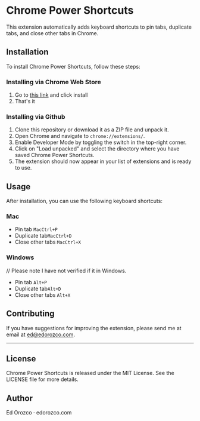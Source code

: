 # Chrome Power Shortcuts

This extension automatically adds keyboard shortcuts to pin tabs, duplicate tabs, and close other tabs in Chrome.


## Installation

To install Chrome Power Shortcuts, follow these steps:

### Installing via Chrome Web Store
1. Go to [this link](https://chromewebstore.google.com/detail/chrome-power-shortcuts/mhfegknmaklogdbeeojdndenahdnjkph) and click install
2. That's it

### Installing via Github
1. Clone this repository or download it as a ZIP file and unpack it.
2. Open Chrome and navigate to `chrome://extensions/`.
3. Enable Developer Mode by toggling the switch in the top-right corner.
4. Click on "Load unpacked" and select the directory where you have saved Chrome Power Shortcuts.
5. The extension should now appear in your list of extensions and is ready to use.

## Usage

After installation, you can use the following keyboard shortcuts:

### Mac
- Pin tab `MacCtrl+P`
- Duplicate tab`MacCtrl+D`
- Close other tabs `MacCtrl+X`

### Windows 
// Please note I have not verified if it in Windows.
- Pin tab `Alt+P`
- Duplicate tab`Alt+D`
- Close other tabs `Alt+X`



## Contributing

If you have suggestions for improving the extension, please send me at email at ed@edorozco.com.

---

## License

Chrome Power Shortcuts is released under the MIT License. See the LICENSE file for more details.


## Author

Ed Orozco · edorozco.com


